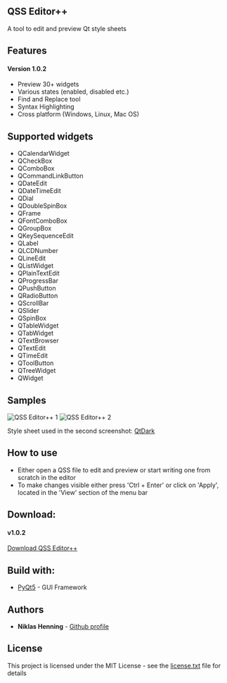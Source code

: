 ## QSS Editor++
A tool to edit and preview Qt style sheets


## Features

#### Version 1.0.2

* Preview 30+ widgets
* Various states (enabled, disabled etc.)
* Find and Replace tool 
* Syntax Highlighting
* Cross platform (Windows, Linux, Mac OS)

## Supported widgets
* QCalendarWidget
* QCheckBox
* QComboBox
* QCommandLinkButton
* QDateEdit
* QDateTimeEdit
* QDial
* QDoubleSpinBox
* QFrame
* QFontComboBox
* QGroupBox
* QKeySequenceEdit
* QLabel
* QLCDNumber
* QLineEdit
* QListWidget
* QPlainTextEdit
* QProgressBar
* QPushButton
* QRadioButton
* QScrollBar
* QSlider
* QSpinBox
* QTableWidget
* QTabWidget
* QTextBrowser
* QTextEdit
* QTimeEdit
* QToolButton
* QTreeWidget
* QWidget

## Samples
![QSS Editor++ 1](https://user-images.githubusercontent.com/52217345/62200731-4c622200-b386-11e9-8f2e-708ef66e26c8.png)
![QSS Editor++ 2](https://user-images.githubusercontent.com/52217345/62200784-6865c380-b386-11e9-8605-90c1f96f395d.png)

Style sheet used in the second screenshot: [QtDark](https://github.com/EClaesson/QTDark/blob/master/QTDark.stylesheet)

## How to use
* Either open a QSS file to edit and preview or start writing one from scratch in the editor
* To make changes visible either press 'Ctrl + Enter' or click on 'Apply', located in the 'View' section of the menu bar

## Download:
#### v1.0.2

[Download QSS Editor++](https://mega.nz/#!SLwigQCI!65d1V6aDaMQoJMYEHumgul-etDujMOwB-UFDbOeY0Yo)



## Build with:

* [PyQt5](https://github.com/pyqt) - GUI Framework



## Authors
* **Niklas Henning** - [Github profile](https://github.com/niklas-henning)






## License

This project is licensed under the MIT License - see the [license.txt](https://github.com/niklas-henning/qss-editor/blob/master/license.txt) file for details
